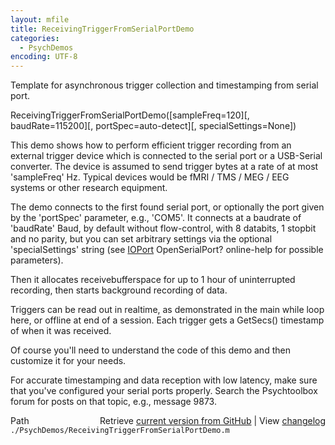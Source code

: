 ```yaml
---
layout: mfile
title: ReceivingTriggerFromSerialPortDemo
categories:
  - PsychDemos
encoding: UTF-8
---
```


Template for asynchronous trigger collection and timestamping from serial port.

ReceivingTriggerFromSerialPortDemo\(\[sampleFreq=120\]\[, baudRate=115200\]\[, portSpec=auto-detect\]\[, specialSettings=None\]\)

This demo shows how to perform efficient trigger recording from an
external trigger device which is connected to the serial port or a USB-Serial
converter. The device is assumed to send trigger bytes at a rate of at most
'sampleFreq' Hz. Typical devices would be fMRI / TMS / MEG / EEG systems
or other research equipment.

The demo connects to the first found serial port, or optionally the port
given by the 'portSpec' parameter, e.g., 'COM5'. It connects at a
baudrate of 'baudRate' Baud, by default without flow-control, with 8
databits, 1 stopbit and no parity, but you can set arbitrary settings via
the optional 'specialSettings' string \(see [IOPort](/docs/IOPort) OpenSerialPort?
online-help for possible parameters\).

Then it allocates receivebufferspace for up to 1 hour of uninterrupted
recording, then starts background recording of data.

Triggers can be read out in realtime, as demonstrated in the main
while loop here, or offline at end of a session.
Each trigger gets a GetSecs\(\) timestamp of when it was received.

Of course you'll need to understand the code of this demo and then
customize it for your needs.

For accurate timestamping and data reception with low latency, make sure
that you've configured your serial ports properly. Search the
Psychtoolbox forum for posts on that topic, e.g., message 9873.



<div class="code_header" style="text-align:right;">
  <span style="float:left;">Path&nbsp;&nbsp;</span> <span class="counter">Retrieve <a href=
  "https://raw.github.com/Psychtoolbox-3/Psychtoolbox-3/beta/./PsychDemos/ReceivingTriggerFromSerialPortDemo.m">current version from GitHub</a> | View <a href=
  "https://github.com/Psychtoolbox-3/Psychtoolbox-3/commits/beta/./PsychDemos/ReceivingTriggerFromSerialPortDemo.m">changelog</a></span>
</div>
<div class="code">
  <code>./PsychDemos/ReceivingTriggerFromSerialPortDemo.m</code>
</div>
